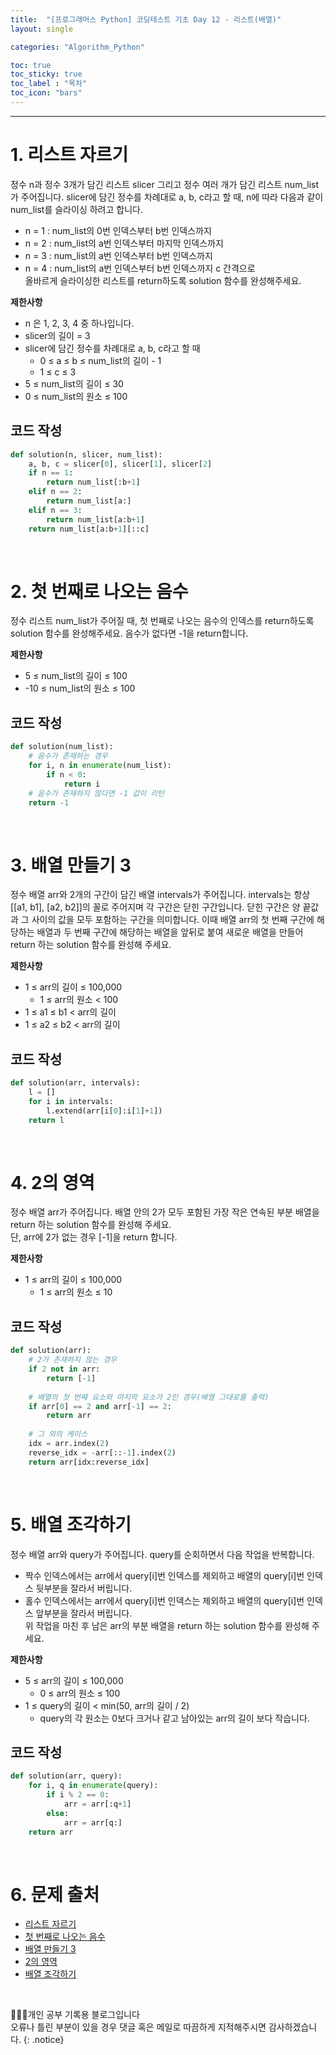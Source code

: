 ```yaml
---
title:  "[프로그래머스 Python] 코딩테스트 기초 Day 12 - 리스트(배열)"
layout: single

categories: "Algorithm_Python"

toc: true
toc_sticky: true
toc_label : "목차"
toc_icon: "bars"
---
```


***

# 1. 리스트 자르기
정수 n과 정수 3개가 담긴 리스트 slicer 그리고 정수 여러 개가 담긴 리스트 num_list가 주어집니다. slicer에 담긴 정수를 차례대로 a, b, c라고 할 때, n에 따라 다음과 같이 num_list를 슬라이싱 하려고 합니다.
- n = 1 : num_list의 0번 인덱스부터 b번 인덱스까지
- n = 2 : num_list의 a번 인덱스부터 마지막 인덱스까지
- n = 3 : num_list의 a번 인덱스부터 b번 인덱스까지
- n = 4 : num_list의 a번 인덱스부터 b번 인덱스까지 c 간격으로
<br>올바르게 슬라이싱한 리스트를 return하도록 solution 함수를 완성해주세요.

**제한사항**
- n 은 1, 2, 3, 4 중 하나입니다.
- slicer의 길이 = 3
- slicer에 담긴 정수를 차례대로 a, b, c라고 할 때
  - 0 ≤ a ≤ b ≤ num_list의 길이 - 1
  - 1 ≤ c ≤ 3
- 5 ≤ num_list의 길이 ≤ 30
- 0 ≤ num_list의 원소 ≤ 100

## 코드 작성
```python
def solution(n, slicer, num_list):
    a, b, c = slicer[0], slicer[1], slicer[2]
    if n == 1:
        return num_list[:b+1]
    elif n == 2:
        return num_list[a:]
    elif n == 3:
        return num_list[a:b+1]
    return num_list[a:b+1][::c]
```

<br>

# 2. 첫 번째로 나오는 음수
정수 리스트 num_list가 주어질 때, 첫 번째로 나오는 음수의 인덱스를 return하도록 solution 함수를 완성해주세요. 음수가 없다면 -1을 return합니다.

**제한사항**
- 5 ≤ num_list의 길이 ≤ 100
- -10 ≤ num_list의 원소 ≤ 100

## 코드 작성
```python
def solution(num_list):
    # 음수가 존재하는 경우
    for i, n in enumerate(num_list):
        if n < 0: 
            return i
    # 음수가 존재하지 않다면 -1 값이 리턴
    return -1
```

<br>

# 3. 배열 만들기 3
정수 배열 arr와 2개의 구간이 담긴 배열 intervals가 주어집니다. intervals는 항상 [[a1, b1], [a2, b2]]의 꼴로 주어지며 각 구간은 닫힌 구간입니다. 닫힌 구간은 양 끝값과 그 사이의 값을 모두 포함하는 구간을 의미합니다. 이때 배열 arr의 첫 번째 구간에 해당하는 배열과 두 번째 구간에 해당하는 배열을 앞뒤로 붙여 새로운 배열을 만들어 return 하는 solution 함수를 완성해 주세요.

**제한사항**
- 1 ≤ arr의 길이 ≤ 100,000
  - 1 ≤ arr의 원소 < 100
- 1 ≤ a1 ≤ b1 < arr의 길이
- 1 ≤ a2 ≤ b2 < arr의 길이

## 코드 작성
```python
def solution(arr, intervals):
    l = []
    for i in intervals:
        l.extend(arr[i[0]:i[1]+1])
    return l
```

<br>

# 4. 2의 영역
정수 배열 arr가 주어집니다. 배열 안의 2가 모두 포함된 가장 작은 연속된 부분 배열을 return 하는 solution 함수를 완성해 주세요.<br>
단, arr에 2가 없는 경우 [-1]을 return 합니다.

**제한사항**
- 1 ≤ arr의 길이 ≤ 100,000
  - 1 ≤ arr의 원소 ≤ 10

## 코드 작성
```python
def solution(arr):
    # 2가 존재하지 않는 경우
    if 2 not in arr:
        return [-1]
    
    # 배열의 첫 번째 요소와 마지막 요소가 2인 경우(배열 그대로를 출력)
    if arr[0] == 2 and arr[-1] == 2:
        return arr
    
    # 그 외의 케이스
    idx = arr.index(2)
    reverse_idx = -arr[::-1].index(2)
    return arr[idx:reverse_idx]
```

<br>

# 5. 배열 조각하기
정수 배열 arr와 query가 주어집니다. query를 순회하면서 다음 작업을 반복합니다.
- 짝수 인덱스에서는 arr에서 query[i]번 인덱스를 제외하고 배열의 query[i]번 인덱스 뒷부분을 잘라서 버립니다.
- 홀수 인덱스에서는 arr에서 query[i]번 인덱스는 제외하고 배열의 query[i]번 인덱스 앞부분을 잘라서 버립니다.
<br>위 작업을 마친 후 남은 arr의 부분 배열을 return 하는 solution 함수를 완성해 주세요.

**제한사항**
- 5 ≤ arr의 길이 ≤ 100,000
  - 0 ≤ arr의 원소 ≤ 100
- 1 ≤ query의 길이 < min(50, arr의 길이 / 2)
  - query의 각 원소는 0보다 크거나 같고 남아있는 arr의 길이 보다 작습니다.

## 코드 작성
```python
def solution(arr, query):
    for i, q in enumerate(query):
        if i % 2 == 0:
            arr = arr[:q+1]
        else:
            arr = arr[q:]
    return arr
```

<br>

# 6. 문제 출처
- [리스트 자르기](https://school.programmers.co.kr/learn/courses/30/lessons/181897)
- [첫 번째로 나오는 음수](https://school.programmers.co.kr/learn/courses/30/lessons/181896)
- [배열 만들기 3](https://school.programmers.co.kr/learn/courses/30/lessons/181895)
- [2의 영역](https://school.programmers.co.kr/learn/courses/30/lessons/181894)
- [배열 조각하기](https://school.programmers.co.kr/learn/courses/30/lessons/181893)

<br>

👩🏻‍💻개인 공부 기록용 블로그입니다
<br>오류나 틀린 부분이 있을 경우 댓글 혹은 메일로 따끔하게 지적해주시면 감사하겠습니다.
{: .notice}